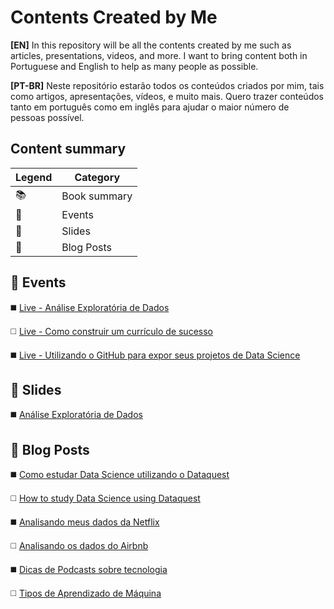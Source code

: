 # Contents Created by Me

**[EN]** In this repository will be all the contents created by me such as articles, presentations, videos, and more.
I want to bring content both in Portuguese and English to help as many people as possible.

**[PT-BR]** Neste repositório estarão todos os conteúdos criados por mim, tais como artigos, apresentações, vídeos, e muito mais.
Quero trazer conteúdos tanto em português como em inglês para ajudar o maior número de pessoas possível.

## Content summary

| Legend    |   Category       |
| --------- | -----------------|
| 📚        | Book summary     |
| 🎥        | Events           |
| 📑        | Slides           |
| 📝        | Blog Posts       |



## **🎥 Events**

◼️ [Live - Análise Exploratória de Dados](https://www.youtube.com/watch?v=9irM_mwe7T0)

◻️ [Live - Como construir um currículo de sucesso](https://www.youtube.com/watch?v=H3GEgOk9cb4)

◼️ [Live - Utilizando o GitHub para expor seus projetos de Data Science](https://www.youtube.com/watch?v=Kkco06E_ZOY&t=2557s)


## **📑 Slides**

◼️ [Análise Exploratória de Dados](https://github.com/ai-inclusive/analise-exploratoria-de-dados/blob/main/An%C3%A1lise%20Explorat%C3%B3ria%20de%20Dados%20-%20AI%20Inclusive.pdf)



## **📝 Blog Posts**

◼️ [Como estudar Data Science utilizando o Dataquest](https://beatrizmaiads.medium.com/como-estudar-data-science-utilizando-o-dataquest-4cfaf3e07424)

◻️ [How to study Data Science using Dataquest]()

◼️ [Analisando meus dados da Netflix](https://beatrizmaiads.medium.com/analisando-meus-dados-da-netflix-fdce7182b6b9)

◻️ [Analisando os dados do Airbnb](https://beatrizmaiads.medium.com/analisando-os-dados-do-airbnb-rio-de-janeiro-5-b59fae4d91a0)

◼️ [Dicas de Podcasts sobre tecnologia](https://beatrizmaiads.medium.com/o-que-%C3%A9-um-podcast-dicas-de-podcasts-sobre-tecnologia-4-202cd41c2c75)

◻️ [Tipos de Aprendizado de Máquina](https://beatrizmaiads.medium.com/tipos-de-aprendizado-de-m%C3%A1quina-3-9a9052173bc4)


